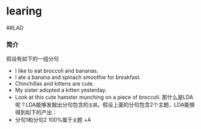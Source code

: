 learing
=======

##LAD
### 简介
假设有如下的一组分句
+ I like to eat broccoli and bananas.
+ I ate a banana and spinach smoothie for breakfast.
+ Chinchillas and kittens are cute.
+ My sister adopted a kitten yesterday.
+ Look at this cute hamster munching on a piece of broccoli.
那什么是LDA呢？LDA能够发掘出分句包含的`主题`。假设上面的分句包含2个主题，LDA能够得到如下的产出：
+ 分句1和分句2 100%属于`主`题
+A

